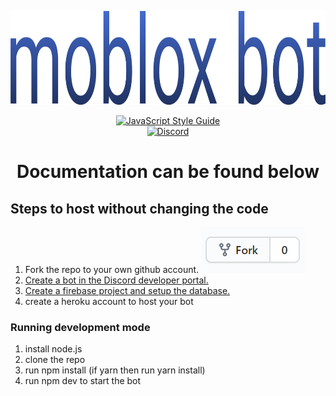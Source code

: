 <p align="center">
    <a href="https://discord.gg/gBTFE8r"><img src="/docs/moblox.png" alt="moblox bot" height="150" /></a>
</p>

<p align="center">
  <a href="https://standardjs.com"><img src="https://img.shields.io/badge/code_style-standard-brightgreen.svg" alt="JavaScript Style Guide"></a>
  <br>
  <a href="https://discord.gg/gBTFE8r"><img src="https://img.shields.io/discord/701227494631538699" alt="Discord"></a>
</p>

<h1 align="center">Documentation can be found below</h1>

## Steps to host without changing the code

1. Fork the repo to your own github account.
   ![fork](./docs/fork.png)
1. [Create a bot in the Discord developer portal.](/docs/developer-portal.md)
1. [Create a firebase project and setup the database.](/docs/firebase.md)
1. create a heroku account to host your bot

### Running development mode

1. install node.js
1. clone the repo
1. run npm install (if yarn then run yarn install)
1. run npm dev to start the bot
